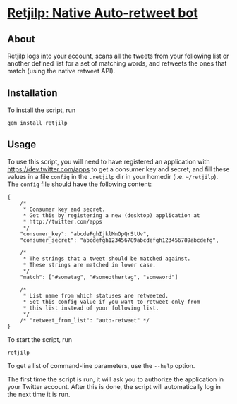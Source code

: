 # [Retjilp: Native Auto-retweet bot](https://el-tramo.be/retjilp)

## About

Retjilp logs into your account, scans all the tweets from your following
list or another defined list for a set of matching words, and retweets 
the ones that match (using the native retweet API).
 

## Installation

To install the script, run

    gem install retjilp


## Usage

To use this script, you will need to have registered an application with
<https://dev.twitter.com/apps> to get a consumer key and secret, and fill these 
values in a file `config` in the `.retjilp` dir in your homedir (i.e.
`~/retjilp`). The `config` file should have the following content:

    {
    	/*
    	 * Consumer key and secret.
    	 * Get this by registering a new (desktop) application at 
    	 * http://twitter.com/apps
    	 */
    	"consumer_key": "abcdeFghIjklMnOpQrStUv",
    	"consumer_secret": "abcdefgh123456789abcdefgh123456789abcdefg",
    
    	/*
    	 * The strings that a tweet should be matched against.
    	 * These strings are matched in lower case.
    	 */
    	"match": ["#sometag", "#someothertag", "someword"]
    
    	/*
    	 * List name from which statuses are retweeted.
    	 * Set this config value if you want to retweet only from 
    	 * this list instead of your following list.
    	 */
    	/* "retweet_from_list": "auto-retweet" */
    }

To start the script, run 

    retjilp
    
To get a list of command-line parameters, use the `--help` option.

The first time the script is run, it will ask you to authorize the application
in your Twitter account. After this is done, the script will automatically log
in the next time it is run.

